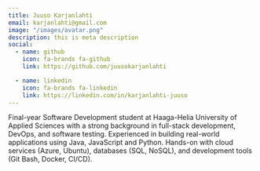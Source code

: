 ```yaml
---
title: Juuso Karjanlahti
email: karjanlahti@gmail.com
image: "/images/avatar.png"
description: this is meta description
social:
  - name: github
    icon: fa-brands fa-github
    link: https://github.com/juusokarjanlahti

  - name: linkedin
    icon: fa-brands fa-linkedin
    link: https://linkedin.com/in/karjanlahti-juuso
---
```


Final-year Software Development student at Haaga-Helia University of Applied Sciences with a strong background in full-stack development, DevOps, and software testing. Experienced in building real-world applications using Java, JavaScript and Python. Hands-on with cloud services (Azure, Ubuntu), databases (SQL, NoSQL), and development tools (Git Bash, Docker, CI/CD).
